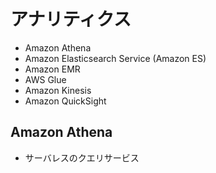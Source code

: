 # アナリティクス

* Amazon Athena
* Amazon Elasticsearch Service (Amazon ES)
* Amazon EMR
* AWS Glue
* Amazon Kinesis
* Amazon QuickSight

## Amazon Athena
* サーバレスのクエリサービス